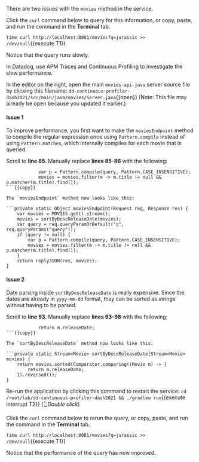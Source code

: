 There are two issues with the `movies` method in the service.

Click the `curl` command below to query for this information, or copy, paste, and run the command in the **Terminal** tab. 

`time curl http://localhost:8081/movies?q=jurassic >> /dev/null`{{execute T1}}

Notice that the query runs slowly.

In Datadog, use APM Traces and Continuous Profiling to investigate the slow performance.

In the editor on the right, open the main `movies-api-java` server source file by clicking this filename: `dd-continuous-profiler-dash2021/src/main/java/movies/Server.java`{{open}} (Note: This file may already be open because you updated it earlier.)

#### Issue 1

To improve performance, you first want to make the `moviesEndpoint` method to compile the regular expression once using `Pattern.compile` instead of using `Pattern.matches`, which internally compiles for each movie that is queried.

Scroll to **line 85**. Manually replace **lines 85-86** with the following:

```
            var p = Pattern.compile(query, Pattern.CASE_INSENSITIVE);
            movies = movies.filter(m -> m.title != null && p.matcher(m.title).find());
```{{copy}}

The `moviesEndpoint` method now looks like this:

```private static Object moviesEndpoint(Request req, Response res) {
    var movies = MOVIES.get().stream();
    movies = sortByDescReleaseDate(movies);
    var query = req.queryParamOrDefault("q", req.queryParams("query"));
    if (query != null) {
        var p = Pattern.compile(query, Pattern.CASE_INSENSITIVE);
        movies = movies.filter(m -> m.title != null && p.matcher(m.title).find());
    }
    return replyJSON(res, movies);
}
```

#### Issue 2

Date parsing inside `sortByDescReleaseDate` is really expensive. Since the dates are already in `yyyy-mm-dd` format, they can be sorted as strings without having to be parsed.

Scroll to **line 93**. Manually replace **lines 93-98** with the following:

```
            return m.releaseDate;
```{{copy}}

The `sortByDescReleaseDate` method now looks like this:

```private static Stream<Movie> sortByDescReleaseDate(Stream<Movie> movies) {
	return movies.sorted(Comparator.comparing((Movie m) -> {
		return m.releaseDate;
	}).reversed());
}
```


Re-run the application by clicking this command to restart the service: `cd /root/lab/dd-continuous-profiler-dash2021 && ./gradlew run`{{execute interrupt T2}} (👆_Double click_)

Click the `curl` command below to rerun the query, or copy, paste, and run the command in the **Terminal** tab. 

`time curl http://localhost:8081/movies?q=jurassic >> /dev/null`{{execute T1}}

Notice that the performance of the query has now improved.